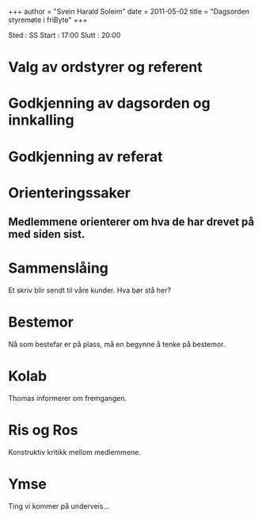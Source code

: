 +++
author = "Svein Harald Soleim"
date = 2011-05-02
title = "Dagsorden styremøte i friByte"
+++

Sted : SS Start : 17:00 Slutt : 20:00

# Valg av ordstyrer og referent

# Godkjenning av dagsorden og innkalling

# Godkjenning av referat

# Orienteringssaker

## Medlemmene orienterer om hva de har drevet på med siden sist.

# Sammenslåing

Et skriv blir sendt til våre kunder. Hva bør stå her?

# Bestemor

Nå som bestefar er på plass, må en begynne å tenke på bestemor.

# Kolab

Thomas informerer om fremgangen.

# Ris og Ros

Konstruktiv kritikk mellom medlemmene.

# Ymse

Ting vi kommer på underveis\...
